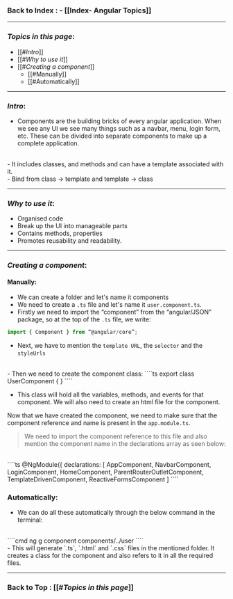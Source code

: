 
### **Back to Index** : - [[Index- Angular Topics]]

---

### _Topics in this page_:

- [[#_Intro_]]
- [[#_Why to use it_]]
- [[#_Creating a component_]]
	- [[#Manually]]
	- [[#Automatically]]


---

### _Intro_:

- Components are the building bricks of every angular application. When we see any UI we see many things such as a navbar, menu, login form, etc. These can be divided into separate components to make up a complete application.
 <br>
- It includes classes, and methods and can have a template associated with it.
 <br>
- Bind from class → template and template → class

---

### _Why to use it_:

- Organised code
- Break up the UI into manageable parts
- Contains methods, properties
- Promotes reusability and readability.

---

### _Creating a component_:

#### Manually:

- We can create a folder and let's name it components
- We need to create a `.ts` file and let's name it `user.component.ts`.
- Firstly we need to import the “component” from the “angular/JSON” package, so at the top of the `.ts` file, we write:

````ts
import { Component } from “@angular/core”;
````


- Next, we have to mention the `template URL`, the `selector` and the `styleUrls`
 <br>
- Then we need to create the component class:
````ts
export class UserComponent {
}
 ````

- This class will hold all the variables, methods, and events for that component.
We will also need to create an html file for the component.

Now that we have created the component, we need to make sure that the component reference and name is present in the `app.module.ts`. 
 <br>
> We need to import the component reference to this file and also mention the component name in the declarations array as seen below:

 <br>
````ts
@NgModule({
  declarations: [
    AppComponent,
    NavbarComponent,
    LoginComponent,
    HomeComponent,
    ParentRouterOutletComponent,
    TemplateDrivenComponent,
    ReactiveFormsComponent
  ]
````


### Automatically:

- We can do all these automatically through the below command in the terminal:
 <br>
````cmd
ng g component components/../user
````

 <br>
- This will generate `.ts`, `.html` and `.css` files in the mentioned folder. It creates a class for the component and also refers to it in all the required files.


---


### Back to Top : [[#_Topics in this page_]]
